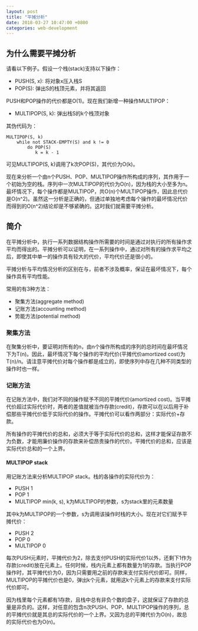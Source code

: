 ```yaml
---
layout: post
title: "平摊分析"
date: 2018-03-27 10:47:00 +0800
categories: web-development
---
```

## 为什么需要平摊分析
请看以下例子。假设一个栈(stack)支持以下操作：

* PUSH(S, x): 将对象x压入栈S
* POP(S): 弹出S的栈顶元素，并将其返回

PUSH和POP操作的代价都是O(1)。现在我们新增一种操作MULTIPOP：

* MULTIPOP(S, k): 弹出栈S的k个栈顶对象

其伪代码为：

```
MULTIPOP(S, k)
    while not STACK-EMPTY(S) and k != 0
        do POP(S)
           k = k - 1
```

可见MULTIPOP(S, k)调用了k次POP(S)，其代价为O(k)。

现在来分析一个由n个PUSH、POP、MULTIPOP操作所构成的序列，其作用于一个初始为空的栈。序列中一次MULTIPOP的代价为O(n)，因为栈的大小至多为n。最坏情况下，每个操作都是MULTIPOP，共O(n)个MULTIPOP操作，因此总代价是O(n^2)。虽然这一分析是正确的，但通过单独地考虑每个操作的最坏情况代价而得到的O(n^2)结论却是不够紧确的。这时我们就需要平摊分析。

## 简介
在平摊分析中，执行一系列数据结构操作所需要的时间是通过对执行的所有操作求平均而得出的。平摊分析可以证明，在一系列操作中，通过对所有的操作求平均之后，即使其中单一的操作具有较大的代价，平均代价还是很小的。

平摊分析与平均情况分析的区别在与，前者不涉及概率，保证在最坏情况下，每个操作具有平均性能。

常用的有3种方法：

* 聚集方法(aggregate method)
* 记账方法(accounting method)
* 势能方法(potential method)

### 聚集方法
在聚集分析中，要证明对所有的n，由n个操作所构成的序列的总时间在最坏情况下为T(n)。因此，最坏情况下每个操作的平均代价(平摊代价amortized cost)为T(n)/n。请注意平摊代价对每个操作都是成立的，即使序列中存在几种不同类型的操作时也一样。

### 记账方法
在记账方法中，我们对不同的操作赋予不同的平摊代价(amortized cost)。当平摊代价超过实际代价时，两者的差值就被当作存款(credit)，存款可以在以后用于补偿那些平摊代价低于实际代价的操作。平摊代价可以看作两部分：实际代价+存款。

所有操作的平摊代价的总和，必须大于等于实际代价的总和，这样才能保证存款不为负数，才能用廉价操作的存款来补偿昂贵操作的代价。平摊代价的总和，应该是实际代价总和的一个上界。

#### MULTIPOP stack
用记账方法来分析MULTIPOP stack。栈的各操作的实际代价为：

* PUSH      1
* POP       1
* MULTIPOP  min(k, s), k为MULTIPOP的参数，s为stack里的元素数量

其中k为MULTIPOP的一个参数，s为调用该操作时栈的大小。现在对它们赋予平摊代价：

* PUSH      2
* POP       0
* MULTIPOP  0

每次PUSH元素时，平摊代价为2，除去支付PUSH的实际代价1以外，还剩下1作为存款(credit)放在元素上。任何时候，栈内元素上都有数量为1的存款。当执行POP操作时，其平摊代价为0，因为只需要用之前的存款来支付实际代价即可。同样，MULTIPOP的平摊代价也是0，弹出k个元素，就用这k个元素上的存款来支付实际代价即可。

因为栈里每个元素都有1存款，且栈中总有非负个数的盘子，这就保证了存款的总量是非负的。这样，对任意的包含n次PUSH、POP、MULTIPOP操作的序列，总的平摊代价就是其总的实际代价的一个上界。又因为总的平摊代价为O(n)，故总的实际代价也为O(n)。
